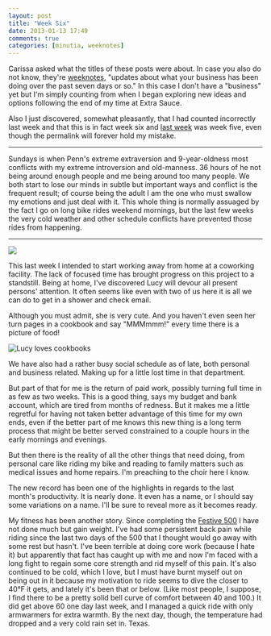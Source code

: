 ```yaml
---
layout: post
title: "Week Six"
date: 2013-01-13 17:49
comments: true
categories: [minutia, weeknotes]
---
```


Carissa asked what the titles of these posts were about. In case you also do not know, they're [weeknotes](http://weeknotes.com/), "updates about what your business has been doing over the past seven days or so." In this case I don't have a "business" yet but I'm simply counting from when I began exploring new ideas and options following the end of my time at Extra Sauce.

Also I just discovered, somewhat pleasantly, that I had counted incorrectly last week and that this is in fact week six and [last week]({{site.url}}/2013/01/05/week-six/) was week five, even though the permalink will forever hold my mistake.

---

Sundays is when Penn's extreme extraversion and 9-year-oldness most conflicts with my extreme introversion and old-manness. 36 hours of he not being around enough people and me being around too many people. We both start to lose our minds in subtle but important ways and conflict is the frequent result; of course being the adult I am the one who must swallow my emotions and just deal with it. This whole thing is normally assuaged by the fact I go on long bike rides weekend mornings, but the last few weeks the very cold weather and other schedule conflicts have prevented those rides from happening. 

---

<a href="http://www.smbc-comics.com/index.php?db=comics&id=2854"><img src="http://www.smbc-comics.com/comics/20130113.gif"></a>

This last week I intended to start working away from home at a coworking facility. The lack of focused time has brought progress on this project to a standstill. Being at home, I've discovered Lucy will devour all present persons' attention. It often seems like even with two of us here it is all we can do to get in a shower and check email. 

Although you must admit, she is very cute. And you haven't even seen her turn pages in a cookbook and say "MMMmmm!" every time there is a picture of food!

![Lucy loves cookbooks](http://farm9.staticflickr.com/8325/8361171269_2927a048e8.jpg)

We have also had a rather busy social schedule as of late, both personal and business related. Making up for a little lost time in that department. 

But part of that for me is the return of paid work, possibly turning full time in as few as two weeks. This is a good thing, says my budget and bank account, which are tired from months of redness. But it makes me a little regretful for having not taken better advantage of this time for my own ends, even if the better part of me knows this new thing is a long term process that might be better served constrained to a couple hours in the early mornings and evenings. 

But then there is the reality of all the other things that need doing, from personal care like riding my bike and reading to family matters such as medical issues and home repairs. I'm preaching to the choir here I know. 

The new record has been one of the highlights in regards to the last month's productivity. It is nearly done. It even has a name, or I should say some variations on a name. I'll be sure to reveal more as it becomes ready. 

My fitness has been another story. Since completing the [Festive 500]({{site.url}}/2012/12/31/the-2012-festive-500/) I have not done much but gain weight. I've had some persistent back pain while riding since the last two days of the 500 that I thought would go away with some rest but hasn't. I've been terrible at doing core work (because I hate it) but apparently that fact has caught up with me and now I'm faced with a long fight to regain some core strength and rid myself of this pain. It's also continued to be cold, which I love, but I must have burnt myself out on being out in it because my motivation to ride seems to dive the closer to 40°F it gets, and lately it's been that or below. (Like most people, I suppose, I find there to be a pretty solid bell curve of comfort between 40 and 100.) It did get above 60 one day last week, and I managed a quick ride with only armwarmers for extra warmth. By the next day, though, the temperature had dropped and a very cold rain set in. Texas.

